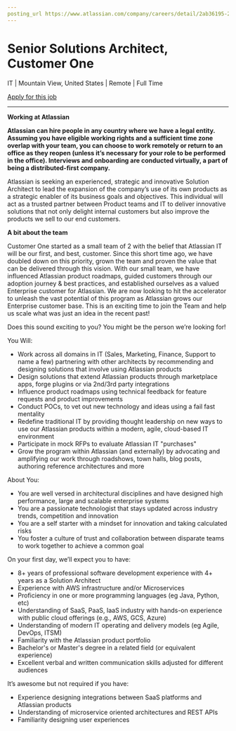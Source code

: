 ```yaml
---
posting_url https://www.atlassian.com/company/careers/detail/2ab36195-2ea9-4d14-866a-32a9b440bccf
---
```

# Senior Solutions Architect, Customer One

IT | Mountain View, United States | Remote | Full Time

[Apply for this job](https://jobs.lever.co/atlassian/2ab36195-2ea9-4d14-866a-32a9b440bccf/apply)

---

**Working at Atlassian**

**Atlassian can hire people in any country where we have a legal entity. Assuming you have eligible working rights and a sufficient time zone overlap with your team, you can choose to work remotely or return to an office as they reopen (unless it’s necessary for your role to be performed in the office). Interviews and onboarding are conducted virtually, a part of being a distributed-first company.**

Atlassian is seeking an experienced, strategic and innovative Solution Architect to lead the expansion of the company’s use of its own products as a strategic enabler of its business goals and objectives. This individual will act as a trusted partner between Product teams and IT to deliver innovative solutions that not only delight internal customers but also improve the products we sell to our end customers.

**A bit about the team**

Customer One started as a small team of 2 with the belief that Atlassian IT will be our first, and best, customer. Since this short time ago, we have doubled down on this priority, grown the team and proven the value that can be delivered through this vision. With our small team, we have influenced Atlassian product roadmaps, guided customers through our adoption journey & best practices, and established ourselves as a valued Enterprise customer for Atlassian. We are now looking to hit the accelerator to unleash the vast potential of this program as Atlassian grows our Enterprise customer base. This is an exciting time to join the Team and help us scale what was just an idea in the recent past!

Does this sound exciting to you? You might be the person we’re looking for!

You Will:

-   Work across all domains in IT (Sales, Marketing, Finance, Support to name a few) partnering with other architects by recommending and designing solutions that involve using Atlassian products
-   Design solutions that extend Atlassian products through marketplace apps, forge plugins or via 2nd/3rd party integrations
-   Influence product roadmaps using technical feedback for feature requests and product improvements
-   Conduct POCs, to vet out new technology and ideas using a fail fast mentality
-   Redefine traditional IT by providing thought leadership on new ways to use our Atlassian products within a modern, agile, cloud-based IT environment
-   Participate in mock RFPs to evaluate Atlassian IT "purchases"
-   Grow the program within Atlassian (and externally) by advocating and amplifying our work through roadshows, town halls, blog posts, authoring reference architectures and more

About You:

-   You are well versed in architectural disciplines and have designed high performance, large and scalable enterprise systems
-   You are a passionate technologist that stays updated across industry trends, competition and innovation
-   You are a self starter with a mindset for innovation and taking calculated risks
-   You foster a culture of trust and collaboration between disparate teams to work together to achieve a common goal

On your first day, we’ll expect you to have:

-   8+ years of professional software development experience with 4+ years as a Solution Architect
-   Experience with AWS infrastructure and/or Microservices
-   Proficiency in one or more programming languages (eg Java, Python, etc)
-   Understanding of SaaS, PaaS, IaaS industry with hands-on experience with public cloud offerings (e.g., AWS, GCS, Azure)
-   Understanding of modern IT operating and delivery models (eg Agile, DevOps, ITSM)
-   Familiarity with the Atlassian product portfolio
-   Bachelor's or Master's degree in a related field (or equivalent experience) 
-   Excellent verbal and written communication skills adjusted for different audiences

It’s awesome but not required if you have:

-   Experience designing integrations between SaaS platforms and Atlassian products
-   Understanding of microservice oriented architectures and REST APIs
-   Familiarity designing user experiences